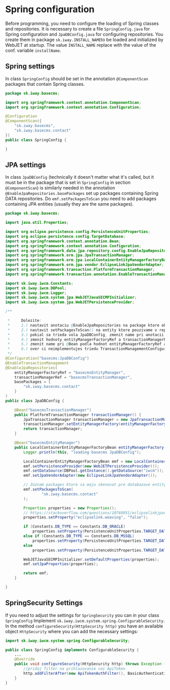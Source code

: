 # Spring configuration

Before programming, you need to configure the loading of Spring classes and repositories. It is necessary to create a file `SpringConfig.java` for Spring configuration and `JpaDBConfig.java` for configuring repositories. You create them in package `sk.iway.INSTALL_NAME`to be loaded and initialized by WebJET at startup. The value `INSTALL_NAME` replace with the value of the conf. variable `installName`.

## Spring settings

In class `SpringConfig` should be set in the annotation `@ComponentScan` packages that contain Spring classes.

```java
package sk.iway.basecms;

import org.springframework.context.annotation.ComponentScan;
import org.springframework.context.annotation.Configuration;

@Configuration
@ComponentScan({
    "sk.iway.basecms",
    "sk.iway.basecms.contact"
})
public class SpringConfig {

}
```

## JPA settings

In class `JpaDBConfig` (technically it doesn't matter what it's called, but it must be in the package that is set in `SpringConfig` in section `@ComponentScan`) is similarly needed in the annotation `@EnableJpaRepositories.basePackages` set up packages containing Spring DATA repositories. Do `emf.setPackagesToScan` you need to add packages containing JPA entities (usually they are the same packages).

```java
package sk.iway.basecms;

import java.util.Properties;

import org.eclipse.persistence.config.PersistenceUnitProperties;
import org.eclipse.persistence.config.TargetDatabase;
import org.springframework.context.annotation.Bean;
import org.springframework.context.annotation.Configuration;
import org.springframework.data.jpa.repository.config.EnableJpaRepositories;
import org.springframework.orm.jpa.JpaTransactionManager;
import org.springframework.orm.jpa.LocalContainerEntityManagerFactoryBean;
import org.springframework.orm.jpa.vendor.EclipseLinkJpaVendorAdapter;
import org.springframework.transaction.PlatformTransactionManager;
import org.springframework.transaction.annotation.EnableTransactionManagement;

import sk.iway.iwcm.Constants;
import sk.iway.iwcm.DBPool;
import sk.iway.iwcm.Logger;
import sk.iway.iwcm.system.jpa.WebJETJavaSECMPInitializer;
import sk.iway.iwcm.system.jpa.WebJETPersistenceProvider;

/**

 *     Dolezite:
 *     1.) nastavit anotaciu @EnableJpaRepositories na package ktore obsahuju @Repository
 *     2.) nastavit setPackagesToScan() na entity ktore pouzivame v repozitaroch
 *     3.) pokial sa trieda vola JpaDBConfig, zmenit name pri anotacii @Configuration, musi byt jedinecny
 *     4.) zmenit hodnoty entityManagerFactoryRef a transactionManagerRef, musia byt jedinecne
 *     5.) zmenit name pri @Bean podla hodnot entityManagerFactoryRef a transactionManagerRef
 *     6.) over ci neimplementujes triedu TransactionManagementConfigurer - to dat prec spolu aj s @Override metody annotationDrivenTransactionManager
 */
@Configuration("basecms:JpaDBConfig")
@EnableTransactionManagement
@EnableJpaRepositories(
    entityManagerFactoryRef = "basecmsEntityManager",
    transactionManagerRef = "basecmsTransactionManager",
    basePackages = {
        "sk.iway.basecms.contact"
    }
)
public class JpaDBConfig {

    @Bean("basecmsTransactionManager")
    public PlatformTransactionManager transactionManager() {
        JpaTransactionManager transactionManager = new JpaTransactionManager();
        transactionManager.setEntityManagerFactory(entityManagerFactory().getObject());
        return transactionManager;
    }

    @Bean("basecmsEntityManager")
    public LocalContainerEntityManagerFactoryBean entityManagerFactory() {
        Logger.println(this, "loading basecms JpaDBConfig");

        LocalContainerEntityManagerFactoryBean emf = new LocalContainerEntityManagerFactoryBean();
        emf.setPersistenceProvider(new WebJETPersistenceProvider());
        emf.setDataSource(DBPool.getInstance().getDataSource("iwcm"));
        emf.setJpaVendorAdapter(new EclipseLinkJpaVendorAdapter());

        // Zoznam packages ktore sa maju skenovat pre databazove entity/DAO !!
        emf.setPackagesToScan(
                "sk.iway.basecms.contact"
        );

        Properties properties = new Properties();
        // https://stackoverflow.com/questions/10769051/eclipselinkjpavendoradapter-instead-of-hibernatejpavendoradapter-issue
        properties.setProperty("eclipselink.weaving", "false");

        if (Constants.DB_TYPE == Constants.DB_ORACLE)
            properties.setProperty(PersistenceUnitProperties.TARGET_DATABASE, TargetDatabase.Oracle);
        else if (Constants.DB_TYPE == Constants.DB_MSSQL)
            properties.setProperty(PersistenceUnitProperties.TARGET_DATABASE, TargetDatabase.SQLServer);
        else
            properties.setProperty(PersistenceUnitProperties.TARGET_DATABASE, TargetDatabase.MySQL);

        WebJETJavaSECMPInitializer.setDefaultProperties(properties);
        emf.setJpaProperties(properties);

        return emf;
    }

}
```

## SpringSecurity Settings

If you need to adjust the settings for `SpringSecurity` you can in your class `SpringConfig` Implement `sk.iway.iwcm.system.spring.ConfigurableSecurity`. In the method `configureSecurity(HttpSecurity http)` you have an available object `HttpSecurity` where you can add the necessary settings:

```java
import sk.iway.iwcm.system.spring.ConfigurableSecurity;

public class SpringConfig implements ConfigurableSecurity {
    ...
    @Override
    public void configureSecurity(HttpSecurity http) throws Exception {
        //pridaj filter na prihlasovanie cez ApiToken
        http.addFilterAfter(new ApiTokenAuthFilter(), BasicAuthenticationFilter.class);
    }
}
```
